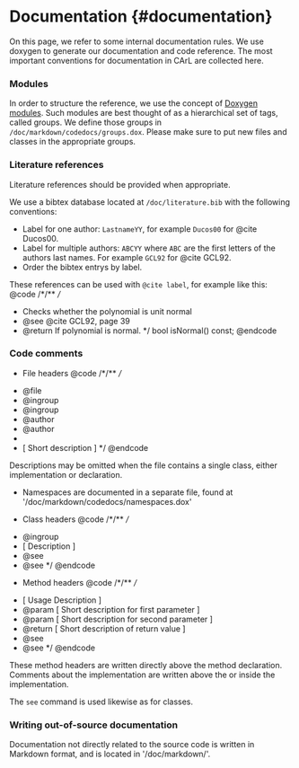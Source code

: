 Documentation {#documentation}
==============================

On this page, we refer to some internal documentation rules.
We use doxygen to generate our documentation and code reference.
The most important conventions for documentation in CArL are collected here.

### Modules
In order to structure the reference, we use the concept of
[Doxygen modules](http://www.stack.nl/~dimitri/doxygen/manual/grouping.html#modules).
Such modules are best thought of as a hierarchical set of tags, called groups. 
We define those groups in `/doc/markdown/codedocs/groups.dox`.
Please make sure to put new files and classes in the appropriate groups.

### Literature references
Literature references should be provided when appropriate.

We use a bibtex database located at `/doc/literature.bib` with the following conventions:

- Label for one author: `LastnameYY`, for example `Ducos00` for @cite Ducos00.
- Label for multiple authors: `ABCYY` where `ABC` are the first letters of the authors last names. For example `GCL92` for @cite GCL92.
- Order the bibtex entrys by label.

These references can be used with `@cite label`, for example like this:
@code
/*/** */*
 * Checks whether the polynomial is unit normal
 * @see @cite GCL92, page 39
 * @return If polynomial is normal.
 */
bool isNormal() const;
@endcode 

### Code comments


- File headers
@code
/*/** */*
 * @file <filename>
 * @ingroup <groupid1>
 * @ingroup <groupid2>
 * @author <author1>
 * @author <author2>
 * 
 * [ Short description ]
 */
@endcode

Descriptions may be omitted when the file contains a single class, either implementation or declaration.


- Namespaces are documented in a separate file, found at '/doc/markdown/codedocs/namespaces.dox'

- Class headers
@code
/*/** */*
 * @ingroup <groupid>
 * [ Description ]
 * @see <reference>
 * @see <OtherClass>
 */
@endcode

- Method headers
@code
/*/** */*
 * [ Usage Description ]
 * @param <p1> [ Short description for first parameter ] 
 * @param <p2> [ Short description for second parameter ]
 * @return [ Short description of return value ]
 * @see <reference>
 * @see <otherMethod>
 */
@endcode

These method headers are written directly above the method declaration. 
Comments about the implementation are written above the or inside the implementation. 

The `see` command is used likewise as for classes.

### Writing out-of-source documentation

Documentation not directly related to the source code is written in Markdown format, and is located in
'/doc/markdown/'.
